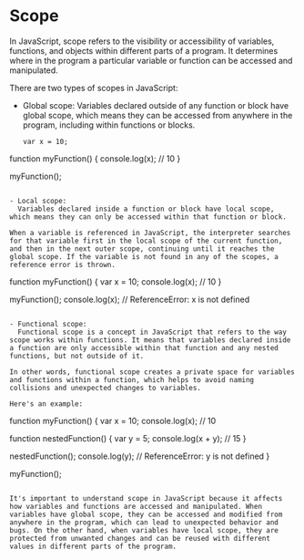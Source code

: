 # Scope

In JavaScript, scope refers to the visibility or accessibility of variables, functions, and objects within different parts of a program. It determines where in the program a particular variable or function can be accessed and manipulated.

There are two types of scopes in JavaScript:

- Global scope:
  Variables declared outside of any function or block have global scope, which means they can be accessed from anywhere in the program, including within functions or blocks.

  ```
  var x = 10;
  ```

function myFunction() {
console.log(x); // 10
}

myFunction();

```

- Local scope:
  Variables declared inside a function or block have local scope, which means they can only be accessed within that function or block.

When a variable is referenced in JavaScript, the interpreter searches for that variable first in the local scope of the current function, and then in the next outer scope, continuing until it reaches the global scope. If the variable is not found in any of the scopes, a reference error is thrown.

```

function myFunction() {
var x = 10;
console.log(x); // 10
}

myFunction();
console.log(x); // ReferenceError: x is not defined

```

- Functional scope:
  Functional scope is a concept in JavaScript that refers to the way scope works within functions. It means that variables declared inside a function are only accessible within that function and any nested functions, but not outside of it.

In other words, functional scope creates a private space for variables and functions within a function, which helps to avoid naming collisions and unexpected changes to variables.

Here's an example:

```

function myFunction() {
var x = 10;
console.log(x); // 10

function nestedFunction() {
var y = 5;
console.log(x + y); // 15
}

nestedFunction();
console.log(y); // ReferenceError: y is not defined
}

myFunction();

```

It's important to understand scope in JavaScript because it affects how variables and functions are accessed and manipulated. When variables have global scope, they can be accessed and modified from anywhere in the program, which can lead to unexpected behavior and bugs. On the other hand, when variables have local scope, they are protected from unwanted changes and can be reused with different values in different parts of the program.
```
